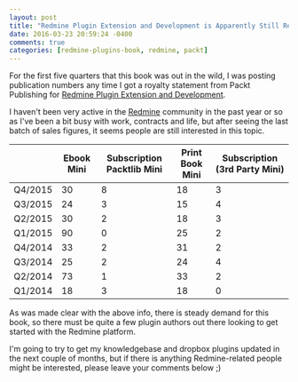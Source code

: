 ```yaml
---
layout: post
title: "Redmine Plugin Extension and Development is Apparently Still Relevant"
date: 2016-03-23 20:59:24 -0400
comments: true
categories: [redmine-plugins-book, redmine, packt]
---
```


For the first five quarters that this book was out in the wild, I was posting publication numbers any time I got a royalty statement from Packt Publishing for [Redmine Plugin Extension and Development](http://www.packtpub.com/redmine-plugin-extension-and-development/book).

I haven't been very active in the [Redmine](http://www.redmine.org/) community in the past year or so as I've been a bit busy with work, contracts and life, but after seeing the last batch of sales figures, it seems people are still interested in this topic.

| |Ebook Mini|Subscription Packtlib Mini|Print Book Mini|Subscription (3rd Party Mini)|
|-|----------|--------------------------|---------------|-----------------------------|
|Q4/2015|30|8|18|3|
|Q3/2015|24|3|15|4|
|Q2/2015|30|2|18|3|
|Q1/2015|90|0|25|2|
|Q4/2014|33|2|31|2|
|Q3/2014|25|2|24|4|
|Q2/2014|73|1|33|2|
|Q1/2014|18|3|18|0|

As was made clear with the above info, there is steady demand for this book, so there must be quite a few plugin authors out there looking to get started with the Redmine platform.

I'm going to try to get my knowledgebase and dropbox plugins updated in the next couple of months, but if there is anything Redmine-related people might be interested, please leave your comments below ;)